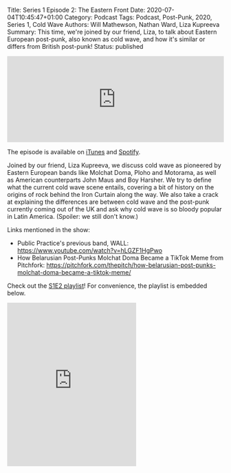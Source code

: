 Title: Series 1 Episode 2: The Eastern Front
Date: 2020-07-04T10:45:47+01:00
Category: Podcast
Tags: Podcast, Post-Punk, 2020, Series 1, Cold Wave
Authors: Will Mathewson, Nathan Ward, Liza Kupreeva
Summary: This time, we're joined by our friend, Liza, to talk about Eastern European post-punk, also known as cold wave, and how it's similar or differs from British post-punk!
Status: published

<iframe height="200px" width="100%" frameborder="no" scrolling="no" seamless src="https://player.simplecast.com/7de8e449-cf2c-434b-b086-aab08ccf4d24?dark=false"></iframe>

The episode is available on
[iTunes](https://podcasts.apple.com/gb/podcast/s1e2-the-eastern-front/id1514967827?i=1000482630617)
and [Spotify](https://open.spotify.com/episode/3n1BQjqaw3FfD0yA2f8aPL).

Joined by our friend, Liza Kupreeva, we discuss cold wave as pioneered by
Eastern European bands like Molchat Doma, Ploho and Motorama, as well as
American counterparts John Maus and Boy Harsher. We try to define what
the current cold wave scene entails, covering a bit of history on the
origins of rock behind the Iron Curtain along the way. We also take a
crack at explaining the differences are between cold wave and the
post-punk currently coming out of the UK and ask why cold wave is so
bloody popular in Latin America. (Spoiler: we still don't know.)

Links mentioned in the show:

* Public Practice's previous band, WALL: <https://www.youtube.com/watch?v=hLGZF1HgPwo>
* How Belarusian Post-Punks Molchat Doma Became a TikTok Meme from Pitchfork:
    <https://pitchfork.com/thepitch/how-belarusian-post-punks-molchat-doma-became-a-tiktok-meme/>

Check out the [S1E2 playlist](https://open.spotify.com/playlist/73wGxrwhrI2Qb9QKTRV66Y?si=NnHHw9pwQmuMD7HNw5bMGQ)! For
convenience, the playlist is embedded below.

<iframe src="https://open.spotify.com/embed/playlist/73wGxrwhrI2Qb9QKTRV66Y" width="300" height="380" frameborder="0" allowtransparency="true" allow="encrypted-media"></iframe>

